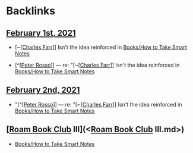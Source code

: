 
# Backlinks
## [February 1st, 2021](<February 1st, 2021.md>)
- [~[[Charles Farr](<../~[[Charles Farr.md>)]] Isn't the idea reinforced in [Books/How to Take Smart Notes](<../Books/How to Take Smart Notes.md>)

- [^[[Peter Rosso](<../^[[Peter Rosso.md>)]] — re: "[~[[Charles Farr](<../~[[Charles Farr.md>)]] Isn't the idea reinforced in [Books/How to Take Smart Notes](<../Books/How to Take Smart Notes.md>)

## [February 2nd, 2021](<February 2nd, 2021.md>)
- "[^[[Peter Rosso](<../^[[Peter Rosso.md>)]] — re: "[~[[Charles Farr](<../~[[Charles Farr.md>)]] Isn't the idea reinforced in [Books/How to Take Smart Notes](<../Books/How to Take Smart Notes.md>)

## [[Roam Book Club](<../[Roam Book Club.md>) III](<[Roam Book Club](<../Roam Book Club.md>) III.md>)
- [Books/How to Take Smart Notes](<../Books/How to Take Smart Notes.md>)

